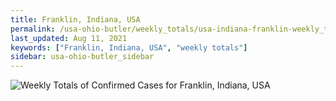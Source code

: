 ```yaml
---
title: Franklin, Indiana, USA
permalink: /usa-ohio-butler/weekly_totals/usa-indiana-franklin-weekly_totals.html
last_updated: Aug 11, 2021
keywords: ["Franklin, Indiana, USA", "weekly totals"]
sidebar: usa-ohio-butler_sidebar
---
```


![Weekly Totals of Confirmed Cases for Franklin, Indiana, USA](/covid_tracker/images/graphs/usa-indiana-franklin-weekly_totals_graph.png)
